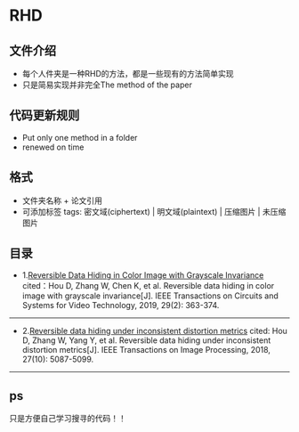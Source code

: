 # RHD
## 文件介绍
- 每个人件夹是一种RHD的方法，都是一些现有的方法简单实现
- 只是简易实现并非完全The method of the paper
## 代码更新规则
- Put only one method in a folder
- renewed on time

## 格式
- 文件夹名称 + 论文引用
- 可添加标签 tags: 密文域(ciphertext) | 明文域(plaintext) | 压缩图片 | 未压缩图片

## 目录
* 1.[Reversible Data Hiding in Color Image with Grayscale Invariance](https://github.com/wangfeng22/RHD-development/tree/master/Reversible%20Data%20Hiding%20in%20Color%20Image%20with%20Grayscale%20Invariance)
cited：Hou D, Zhang W, Chen K, et al. Reversible data hiding in color image with grayscale invariance[J]. IEEE Transactions on Circuits and Systems for Video Technology, 2019, 29(2): 363-374.
----
- 2.[Reversible data hiding under inconsistent distortion metrics](https://github.com/wangfeng22/RHD-development/tree/master/Reversible%20data%20hiding%20under%20inconsistent%20distortion%20metrics)
cited: Hou D, Zhang W, Yang Y, et al. Reversible data hiding under inconsistent distortion metrics[J]. IEEE Transactions on Image Processing, 2018, 27(10): 5087-5099.
----
## ps
只是方便自己学习搜寻的代码！！
